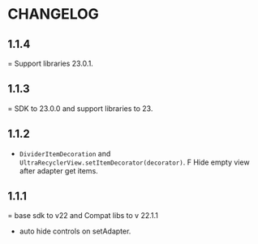 CHANGELOG
============

## 1.1.4

= Support libraries 23.0.1.

## 1.1.3

= SDK to 23.0.0 and support libraries to 23.

## 1.1.2

+ `DividerItemDecoration` and `UltraRecyclerView.setItemDecorator(decorator)`.
F Hide empty view after adapter get items.

## 1.1.1

= base sdk to v22 and Compat libs to v 22.1.1
- auto hide controls on setAdapter.